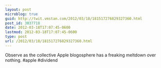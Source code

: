 ```yaml
---
layout: post
microblog: true
guid: http://twit.vmstan.com/2012/03/18/181517276829327360.html
post_id: 3037718
date: 2012-03-18T17:07:45-0600
lastmod: 2012-03-18T17:07:45-0600
type: post
url: /2012/03/18/181517276829327360.html
---
```

Observe as the collective Apple blogosphere has a freaking meltdown over nothing. #apple #dividend

